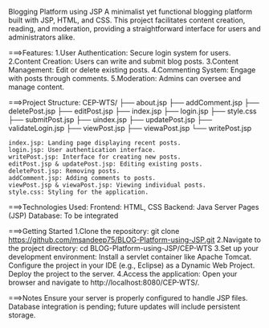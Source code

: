 Blogging Platform using JSP
A minimalist yet functional blogging platform built with JSP, HTML, and CSS. This project facilitates content creation, reading, and moderation, providing a straightforward interface for users and administrators alike.

===>Features:
    1.User Authentication: Secure login system for users.
    2.Content Creation: Users can write and submit blog posts.
    3.Content Management: Edit or delete existing posts.
    4.Commenting System: Engage with posts through comments.
    5.Moderation: Admins can oversee and manage content.


===>Project Structure:
    CEP-WTS/
    ├── about.jsp
    ├── addComment.jsp
    ├── deletePost.jsp
    ├── editPost.jsp
    ├── index.jsp
    ├── login.jsp
    ├── style.css
    ├── submitPost.jsp
    ├── uindex.jsp
    ├── updatePost.jsp
    ├── validateLogin.jsp
    ├── viewPost.jsp
    ├── viewaPost.jsp
    └── writePost.jsp
    
    index.jsp: Landing page displaying recent posts.
    login.jsp: User authentication interface.
    writePost.jsp: Interface for creating new posts.
    editPost.jsp & updatePost.jsp: Editing existing posts.
    deletePost.jsp: Removing posts.
    addComment.jsp: Adding comments to posts.
    viewPost.jsp & viewaPost.jsp: Viewing individual posts.
    style.css: Styling for the application.


===>Technologies Used:
    Frontend: HTML, CSS
    Backend: Java Server Pages (JSP)
    Database: To be integrated


===>Getting Started
    1.Clone the repository:
      git clone https://github.com/msandeep75/BLOG-Platform-using-JSP.git
    2.Navigate to the project directory:
      cd BLOG-Platform-using-JSP/CEP-WTS
    3.Set up your development environment:
      Install a servlet container like Apache Tomcat.
      Configure the project in your IDE (e.g., Eclipse) as a Dynamic Web Project.
      Deploy the project to the server.
    4.Access the application:
      Open your browser and navigate to http://localhost:8080/CEP-WTS/.


===>Notes
    Ensure your server is properly configured to handle JSP files.
    Database integration is pending; future updates will include persistent storage.
